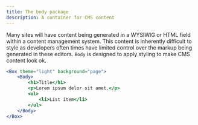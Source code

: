 ```yaml
---
title: The body package
description: A container for CMS content
---
```


Many sites will have content being generated in a WYSIWIG or HTML field within a content management system. This content is inherently difficult to style as developers often times have limited control over the markup being generated in these editors. `Body` is designed to apply styling to make CMS content look ok.

```jsx live
<Box theme="light" background="page">
	<Body>
		<h1>Title</h1>
		<p>Lorem ipsum delor sit amet.</p>
		<ul>
			<li>List item</li>
		</ul>
	</Body>
</Box>
```
